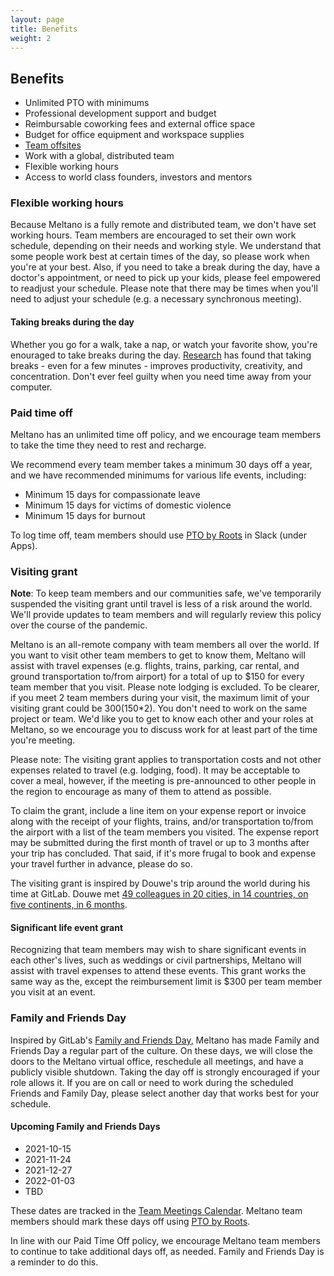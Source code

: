 ```yaml
---
layout: page
title: Benefits
weight: 2
---
```


## Benefits

* Unlimited PTO with minimums
* Professional development support and budget
* Reimbursable coworking fees and external office space
* Budget for office equipment and workspace supplies
* [Team offsites](/company/all-remote#meltano-assemble)
* Work with a global, distributed team
* Flexible working hours
* Access to world class founders, investors and mentors

### Flexible working hours

Because Meltano is a fully remote and distributed team, we don't have set working hours. Team members are encouraged to set their own work schedule, depending on their needs and working style. We understand that some people work best at certain times of the day, so please work when you're at your best. Also, if you need to take a break during the day, have a doctor's appointment, or need to pick up your kids, please feel empowered to readjust your schedule. Please note that there may be times when you'll need to adjust your schedule (e.g. a necessary synchronous meeting). 

#### Taking breaks during the day

Whether you go for a walk, take a nap, or watch your favorite show, you're enouraged to take breaks during the day. [Research](https://www.bbc.com/worklife/article/20190312-the-tiny-breaks-that-ease-your-body-and-reboot-your-brain) has found that taking breaks - even for a few minutes - improves productivity, creativity, and concentration. Don't ever feel guilty when you need time away from your computer. 

### Paid time off

Meltano has an unlimited time off policy, and we encourage team members to take the time they need to rest and recharge. 

We recommend every team member takes a minimum 30 days off a year, and we have recommended minimums for various life events, including:

* Minimum 15 days for compassionate leave 
* Minimum 15 days for victims of domestic violence
* Minimum 15 days for burnout

To log time off, team members should use [PTO by Roots](/company/tech-stack/#pto-by-roots) in Slack (under Apps).

### Visiting grant

**Note**: To keep team members and our communities safe, we've temporarily suspended the visiting grant until travel is less of a risk around the world. We'll provide updates to team members and will regularly review this policy over the course of the pandemic.

Meltano is an all-remote company with team members all over the world. If you want to visit other team members to get to know them, Meltano will assist with travel expenses (e.g. flights, trains, parking, car rental, and ground transportation to/from airport) for a total of up to $150 for every team member that you visit. Please note lodging is excluded. To be clearer, if you meet 2 team members during your visit, the maximum limit of your visiting grant could be $300 ($150*2). You don't need to work on the same project or team. We'd like you to get to know each other and your roles at Meltano, so we encourage you to discuss work for at least part of the time you're meeting.

Please note: The visiting grant applies to transportation costs and not other expenses related to travel (e.g. lodging, food). It may be acceptable to cover a meal, however, if the meeting is pre-announced to other people in the region to encourage as many of them to attend as possible.

To claim the grant, include a line item on your expense report or invoice along with the receipt of your flights, trains, and/or transportation to/from the airport with a list of the team members you visited. The expense report may be submitted during the first month of travel or up to 3 months after your trip has concluded. That said, if it's more frugal to book and expense your travel further in advance, please do so.

The visiting grant is inspired by Douwe's trip around the world during his time at GitLab. Douwe met [49 colleagues in 20 cities, in 14 countries, on five continents, in 6 months](https://about.gitlab.com/blog/2017/01/31/around-the-world-in-6-releases/). 

#### Significant life event grant

Recognizing that team members may wish to share significant events in each other's lives, such as weddings or civil partnerships, Meltano will assist with travel expenses to attend these events. This grant works the same way as the, except the reimbursement limit is $300 per team member you visit at an event.

### Family and Friends Day

Inspired by GitLab's [Family and Friends Day](https://about.gitlab.com/company/family-and-friends-day/), Meltano has made Family and Friends Day a regular part of the culture. On these days, we will close the doors to the Meltano virtual office, reschedule all meetings, and have a publicly visible shutdown. Taking the day off is strongly encouraged if your role allows it. If you are on call or need to work during the scheduled Friends and Family Day, please select another day that works best for your schedule.

#### Upcoming Family and Friends Days

* 2021-10-15
* 2021-11-24
* 2021-12-27
* 2022-01-03
* TBD

These dates are tracked in the [Team Meetings Calendar](calendars). 
Meltano team members should mark these days off using [PTO by Roots](/company/tech-stack/#pto-by-roots).

In line with our Paid Time Off policy, we encourage Meltano team members to continue to take additional days off, as needed. 
Family and Friends Day is a reminder to do this.
